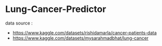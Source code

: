 # Lung-Cancer-Predictor

data source : 
- https://www.kaggle.com/datasets/rishidamarla/cancer-patients-data
- https://www.kaggle.com/datasets/mysarahmadbhat/lung-cancer
